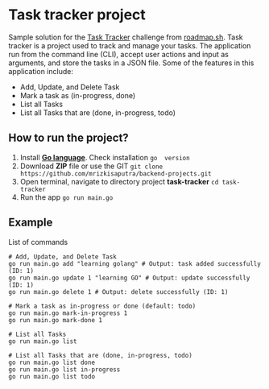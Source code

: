 # Task tracker project #
Sample solution for the [Task Tracker](https://roadmap.sh/projects/task-tracker) challenge from [roadmap.sh](https://roadmap.sh/). Task tracker is a project used to track and manage your tasks.
The application run from the command line (CLI), accept user actions and input as arguments, and store the tasks in a JSON file. Some of the features in this application include:

- Add, Update, and Delete Task
- Mark a task as (in-progress, done)
- List all Tasks
- List all Tasks that are (done, in-progress, todo)

## How to run the project? #
1. Install **[Go language](https://go.dev/)**. Check installation ```go  version```
2. Download **ZIP** file or use the GIT ```git clone https://github.com/mrizkisaputra/backend-projects.git```
3. Open terminal, navigate to directory project **task-tracker** ```cd task-tracker```
4. Run the app ```go run main.go```

## Example #
List of commands
```shell
# Add, Update, and Delete Task
go run main.go add "learning golang" # Output: task added successfully (ID: 1)
go run main.go update 1 "learning GO" # Output: update successfully (ID: 1)
go run main.go delete 1 # Output: delete successfully (ID: 1)

# Mark a task as in-progress or done (default: todo)
go run main.go mark-in-progress 1
go run main.go mark-done 1

# List all Tasks
go run main.go list

# List all Tasks that are (done, in-progress, todo)
go run main.go list done
go run main.go list in-progress
go run main.go list todo
```